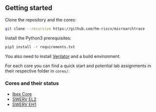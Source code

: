 ## Getting started

Clone the repository and the cores:

```bash
git clone --recursive https://github.com/hm-riscv/microarchtrace
```

Install the Python3 prerequisites:

```bash
pip3 install -r requirements.txt
```

You also need to install [Verilator](https://www.veripool.org/verilator/) and a build environment.

For each core you can find a quick start and potential lab assignments in their respective folder in `cores/`.

### Cores and their status

- [Ibex Core](cores/ibex/)
- [SWERV EL2](cores/swerv-el2)
- [SWERV EH1](cores/swerv-eh1)

